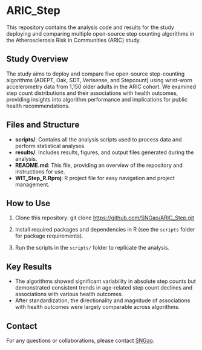 # ARIC_Step

This repository contains the analysis code and results for the study deploying and comparing multiple open-source step counting algorithms in the Atherosclerosis Risk in Communities (ARIC) study.

## Study Overview

The study aims to deploy and compare five open-source step-counting algorithms (ADEPT, Oak, SDT, Verisense, and Stepcount) using wrist-worn accelerometry data from 1,150 older adults in the ARIC cohort. We examined step count distributions and their associations with health outcomes, providing insights into algorithm performance and implications for public health recommendations.

## Files and Structure

- **scripts/**: Contains all the analysis scripts used to process data and perform statistical analyses.
- **results/**: Includes results, figures, and output files generated during the analysis.
- **README.md**: This file, providing an overview of the repository and instructions for use.
- **WIT_Step_R.Rproj**: R project file for easy navigation and project management.

## How to Use

1. Clone this repository: git clone https://github.com/SNGao/ARIC_Step.git

2. Install required packages and dependencies in R (see the `scripts` folder for package requirements).
3. Run the scripts in the `scripts/` folder to replicate the analysis.

## Key Results

- The algorithms showed significant variability in absolute step counts but demonstrated consistent trends in age-related step count declines and associations with various health outcomes.
- After standardization, the directionality and magnitude of associations with health outcomes were largely comparable across algorithms.

## Contact

For any questions or collaborations, please contact [SNGao](mailto:sgao57@jh.edu).